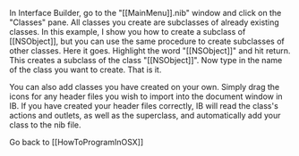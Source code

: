 

In Interface Builder, go to the "[[MainMenu]].nib" window and click on the "Classes" pane.  All classes you create are subclasses of already existing classes.  In this example, I show you how to create a subclass of [[NSObject]], but you can use the same procedure to create subclasses of other classes.  Here it goes.  Highlight the word "[[NSObject]]" and hit return.  This creates a subclass of the class "[[NSObject]]". Now type in the name of the class you want to create.  That is it.

You can also add classes you have created on your own. Simply drag the icons for any header files you wish to import into the document window in IB. If you have created your header files correctly, IB will read the class's actions and outlets, as well as the superclass, and automatically add your class to the nib file.

Go back to [[HowToProgramInOSX]]